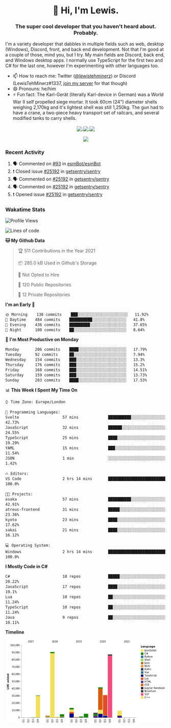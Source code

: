 <h1 align="center">👋 Hi, I'm Lewis.</h1>
<h3 align="center">The super cool developer that you haven't heard about. Probably.</h3>

I'm a variety developer that dabbles in multiple fields such as web, desktop (Windows), Discord, front, and back end development. Not that I'm good at a couple of those, mind you, but I try. My main fields are Discord, back end, and Windows desktop apps. I normally use TypeScript for the first two and C# for the last one, however I'm experimenting with other languages too.

- 📫 How to reach me: Twitter ([@lewistehminerz](https://twitter.com/lewistehminerz)) or Discord (LewisTehMinerz#1337, [join my server](https://discord.gg/XnUh7JB) for that though)
- 😄 Pronouns: he/him
- ⚡ Fun fact: The Karl-Gerät (literally Karl-device in German) was a World War II self propelled siege mortar. It took 60cm (24") diameter shells weighing 2,170kg and it's lightest shell was still 1,250kg. The gun had to have a crane, a two-piece heavy transport set of railcars, and several modified tanks to carry shells.

<p align="center">
  <a href="https://github.com/anuraghazra/github-readme-stats">
    <img align="center" src="https://github-readme-stats.vercel.app/api?username=LewisTehMinerz&count_private=true&show_icons=true&theme=gruvbox">
  </a>
  <a href="https://github.com/anuraghazra/github-readme-stats">
    <img align="center" src="https://github-readme-stats.vercel.app/api/top-langs?username=LewisTehMinerz&layout=compact&theme=gruvbox">
  </a>
  <a href="https://github.com/anuraghazra/github-readme-stats">
    <img align="center" src="https://github-readme-stats.vercel.app/api/wakatime?username=LewisTehMinerz&layout=compact&theme=gruvbox">
  </a>
</p>

<p align="center">
  <a href="https://github.com/ryo-ma/github-profile-trophy">
    <img align="center" src="https://github-profile-trophy.vercel.app/?username=ryo-ma&theme=gruvbox">
  </a>
</p>

### Recent Activity
<!--START_SECTION:activity-->
1. 🗣 Commented on [#93](https://github.com/esmBot/esmBot/issues/93) in [esmBot/esmBot](https://github.com/esmBot/esmBot)
2. ❗️ Closed issue [#25192](https://github.com/getsentry/sentry/issues/25192) in [getsentry/sentry](https://github.com/getsentry/sentry)
3. 🗣 Commented on [#25192](https://github.com/getsentry/sentry/issues/25192) in [getsentry/sentry](https://github.com/getsentry/sentry)
4. 🗣 Commented on [#25192](https://github.com/getsentry/sentry/issues/25192) in [getsentry/sentry](https://github.com/getsentry/sentry)
5. ❗️ Opened issue [#25192](https://github.com/getsentry/sentry/issues/25192) in [getsentry/sentry](https://github.com/getsentry/sentry)
<!--END_SECTION:activity-->

### Wakatime Stats
<!--START_SECTION:waka-->
![Profile Views](http://img.shields.io/badge/Profile%20Views-9-blue)

![Lines of code](https://img.shields.io/badge/From%20Hello%20World%20I%27ve%20Written-327045%20lines%20of%20code-blue)

**🐱 My Github Data** 

> 🏆 511 Contributions in the Year 2021
 > 
> 📦 285.0 kB Used in Github's Storage 
 > 
> 🚫 Not Opted to Hire
 > 
> 📜 120 Public Repositories 
 > 
> 🔑 12 Private Repositories  
 > 
**I'm an Early 🐤** 

```text
🌞 Morning    138 commits    ███░░░░░░░░░░░░░░░░░░░░░░   11.92% 
🌆 Daytime    484 commits    ██████████░░░░░░░░░░░░░░░   41.8% 
🌃 Evening    436 commits    █████████░░░░░░░░░░░░░░░░   37.65% 
🌙 Night      100 commits    ██░░░░░░░░░░░░░░░░░░░░░░░   8.64%

```
📅 **I'm Most Productive on Monday** 

```text
Monday       206 commits    ████░░░░░░░░░░░░░░░░░░░░░   17.79% 
Tuesday      92 commits     ██░░░░░░░░░░░░░░░░░░░░░░░   7.94% 
Wednesday    154 commits    ███░░░░░░░░░░░░░░░░░░░░░░   13.3% 
Thursday     176 commits    ███░░░░░░░░░░░░░░░░░░░░░░   15.2% 
Friday       168 commits    ███░░░░░░░░░░░░░░░░░░░░░░   14.51% 
Saturday     159 commits    ███░░░░░░░░░░░░░░░░░░░░░░   13.73% 
Sunday       203 commits    ████░░░░░░░░░░░░░░░░░░░░░   17.53%

```


📊 **This Week I Spent My Time On** 

```text
⌚︎ Time Zone: Europe/London

💬 Programming Languages: 
Svelte                   57 mins             ██████████░░░░░░░░░░░░░░░   42.73% 
JavaScript               32 mins             ██████░░░░░░░░░░░░░░░░░░░   24.55% 
TypeScript               25 mins             ████░░░░░░░░░░░░░░░░░░░░░   19.29% 
YAML                     15 mins             ███░░░░░░░░░░░░░░░░░░░░░░   11.54% 
JSON                     1 min               ░░░░░░░░░░░░░░░░░░░░░░░░░   1.42%

🔥 Editors: 
VS Code                  2 hrs 14 mins       █████████████████████████   100.0%

🐱‍💻 Projects: 
osaka                    57 mins             ██████████░░░░░░░░░░░░░░░   42.91% 
atreus-frontend          31 mins             █████░░░░░░░░░░░░░░░░░░░░   23.36% 
kyoto                    23 mins             ████░░░░░░░░░░░░░░░░░░░░░   17.62% 
sakai                    21 mins             ████░░░░░░░░░░░░░░░░░░░░░   16.12%

💻 Operating System: 
Windows                  2 hrs 14 mins       █████████████████████████   100.0%

```

**I Mostly Code in C#** 

```text
C#                       18 repos            █████░░░░░░░░░░░░░░░░░░░░   20.22% 
JavaScript               17 repos            ████░░░░░░░░░░░░░░░░░░░░░   19.1% 
Lua                      10 repos            ██░░░░░░░░░░░░░░░░░░░░░░░   11.24% 
TypeScript               10 repos            ██░░░░░░░░░░░░░░░░░░░░░░░   11.24% 
Java                     9 repos             ██░░░░░░░░░░░░░░░░░░░░░░░   10.11%

```


**Timeline**

![Chart not found](https://raw.githubusercontent.com/LewisTehMinerz/LewisTehMinerz/master/charts/bar_graph.png) 


<!--END_SECTION:waka-->
